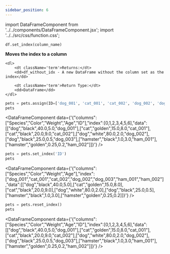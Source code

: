 ```yaml
---
sidebar_position: 6
---
```


import DataFrameComponent from '../../components/DataFrameComponent.jsx';
import '../../src/css/function.css';

<code>df.set_index(column_name)</code>

<div className='base'>
    <p><strong>Moves the index to a column</strong></p>
    
    <dl>
        <dt className='term'>Returns:</dt>
        <dd>df_without_idx - A new DataFrame without the column set as the index</dd>

        <dt className='term'>Return Type:</dt>
        <dd>DataFrame</dd>
    </dl>
</div>

```python
pets = pets.assign(ID=['dog_001', 'cat_001', 'cat_002', 'dog_002', 'dog_003', 'ham_001', 'ham_002'])
pets
```

<DataFrameComponent data={'{"columns":["Species","Color","Weight","Age","ID"],"index":[0,1,2,3,4,5,6],"data":[["dog","black",40.0,5.0,"dog_001"],["cat","golden",15.0,8.0,"cat_001"],["cat","black",20.0,9.0,"cat_002"],["dog","white",80.0,2.0,"dog_002"],["dog","black",25.0,0.5,"dog_003"],["hamster","black",1.0,3.0,"ham_001"],["hamster","golden",0.25,0.2,"ham_002"]]}'} />

```python
pets = pets.set_index('ID')
pets
```

<DataFrameComponent data={'{"columns":["Species","Color","Weight","Age"],"index":["dog_001","cat_001","cat_002","dog_002","dog_003","ham_001","ham_002"],"data":[["dog","black",40.0,5.0],["cat","golden",15.0,8.0],["cat","black",20.0,9.0],["dog","white",80.0,2.0],["dog","black",25.0,0.5],["hamster","black",1.0,3.0],["hamster","golden",0.25,0.2]]}'} />

```python
pets = pets.reset_index()
pets
```

<DataFrameComponent data={'{"columns":["Species","Color","Weight","Age","ID"],"index":[0,1,2,3,4,5,6],"data":[["dog","black",40.0,5.0,"dog_001"],["cat","golden",15.0,8.0,"cat_001"],["cat","black",20.0,9.0,"cat_002"],["dog","white",80.0,2.0,"dog_002"],["dog","black",25.0,0.5,"dog_003"],["hamster","black",1.0,3.0,"ham_001"],["hamster","golden",0.25,0.2,"ham_002"]]}'} />